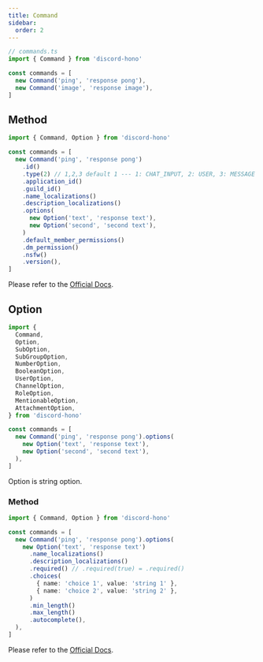 ```yaml
---
title: Command
sidebar:
  order: 2
---
```


```ts
// commands.ts
import { Command } from 'discord-hono'

const commands = [
  new Command('ping', 'response pong'),
  new Command('image', 'response image'),
]
```

## Method

```ts
import { Command, Option } from 'discord-hono'

const commands = [
  new Command('ping', 'response pong')
    .id()
    .type(2) // 1,2,3 default 1 --- 1: CHAT_INPUT, 2: USER, 3: MESSAGE
    .application_id()
    .guild_id()
    .name_localizations()
    .description_localizations()
    .options(
      new Option('text', 'response text'),
      new Option('second', 'second text'),
    )
    .default_member_permissions()
    .dm_permission()
    .nsfw()
    .version(),
]
```

Please refer to the [Official Docs](https://discord.com/developers/docs/interactions/application-commands#application-command-object).

## Option

```ts
import {
  Command,
  Option,
  SubOption,
  SubGroupOption,
  NumberOption,
  BooleanOption,
  UserOption,
  ChannelOption,
  RoleOption,
  MentionableOption,
  AttachmentOption,
} from 'discord-hono'

const commands = [
  new Command('ping', 'response pong').options(
    new Option('text', 'response text'),
    new Option('second', 'second text'),
  ),
]
```

Option is string option.

### Method

```ts
import { Command, Option } from 'discord-hono'

const commands = [
  new Command('ping', 'response pong').options(
    new Option('text', 'response text')
      .name_localizations()
      .description_localizations()
      .required() // .required(true) = .required()
      .choices(
        { name: 'choice 1', value: 'string 1' },
        { name: 'choice 2', value: 'string 2' },
      )
      .min_length()
      .max_length()
      .autocomplete(),
  ),
]
```

Please refer to the [Official Docs](https://discord.com/developers/docs/interactions/application-commands#application-command-object-application-command-option-structure).
